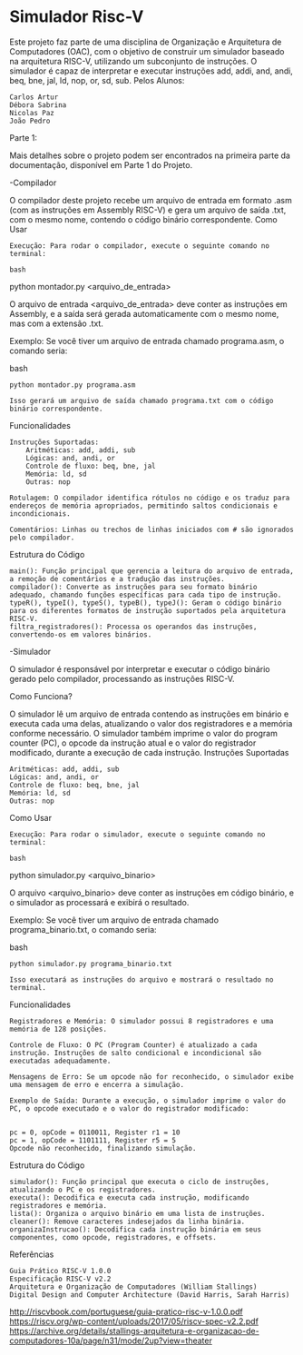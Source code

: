 # Simulador Risc-V

Este projeto faz parte de uma disciplina de Organização e Arquitetura de Computadores (OAC), com o objetivo de construir um simulador baseado na arquitetura RISC-V, utilizando um subconjunto de instruções. O simulador é capaz de interpretar e executar instruções add, addi, and, andi, beq, bne, jal, ld, nop, or, sd, sub.
Pelos Alunos:

    Carlos Artur
    Débora Sabrina
    Nicolas Paz
    João Pedro

Parte 1:

Mais detalhes sobre o projeto podem ser encontrados na primeira parte da documentação, disponível em Parte 1 do Projeto.

-Compilador

O compilador deste projeto recebe um arquivo de entrada em formato .asm (com as instruções em Assembly RISC-V) e gera um arquivo de saída .txt, com o mesmo nome, contendo o código binário correspondente.
Como Usar

    Execução: Para rodar o compilador, execute o seguinte comando no terminal:

    bash

python montador.py <arquivo_de_entrada>

O arquivo de entrada <arquivo_de_entrada> deve conter as instruções em Assembly, e a saída será gerada automaticamente com o mesmo nome, mas com a extensão .txt.

Exemplo: Se você tiver um arquivo de entrada chamado programa.asm, o comando seria:

bash

    python montador.py programa.asm

    Isso gerará um arquivo de saída chamado programa.txt com o código binário correspondente.

Funcionalidades

    Instruções Suportadas:
        Aritméticas: add, addi, sub
        Lógicas: and, andi, or
        Controle de fluxo: beq, bne, jal
        Memória: ld, sd
        Outras: nop

    Rotulagem: O compilador identifica rótulos no código e os traduz para endereços de memória apropriados, permitindo saltos condicionais e incondicionais.

    Comentários: Linhas ou trechos de linhas iniciados com # são ignorados pelo compilador.

Estrutura do Código

    main(): Função principal que gerencia a leitura do arquivo de entrada, a remoção de comentários e a tradução das instruções.
    compilador(): Converte as instruções para seu formato binário adequado, chamando funções específicas para cada tipo de instrução.
    typeR(), typeI(), typeS(), typeB(), typeJ(): Geram o código binário para os diferentes formatos de instrução suportados pela arquitetura RISC-V.
    filtra_registradores(): Processa os operandos das instruções, convertendo-os em valores binários.

-Simulador

O simulador é responsável por interpretar e executar o código binário gerado pelo compilador, processando as instruções RISC-V.

Como Funciona?

O simulador lê um arquivo de entrada contendo as instruções em binário e executa cada uma delas, atualizando o valor dos registradores e a memória conforme necessário. O simulador também imprime o valor do program counter (PC), o opcode da instrução atual e o valor do registrador modificado, durante a execução de cada instrução.
Instruções Suportadas

    Aritméticas: add, addi, sub
    Lógicas: and, andi, or
    Controle de fluxo: beq, bne, jal
    Memória: ld, sd
    Outras: nop

Como Usar

    Execução: Para rodar o simulador, execute o seguinte comando no terminal:

    bash

python simulador.py <arquivo_binario>

O arquivo <arquivo_binario> deve conter as instruções em código binário, e o simulador as processará e exibirá o resultado.

Exemplo: Se você tiver um arquivo de entrada chamado programa_binario.txt, o comando seria:

bash

    python simulador.py programa_binario.txt

    Isso executará as instruções do arquivo e mostrará o resultado no terminal.

Funcionalidades

    Registradores e Memória: O simulador possui 8 registradores e uma memória de 128 posições.

    Controle de Fluxo: O PC (Program Counter) é atualizado a cada instrução. Instruções de salto condicional e incondicional são executadas adequadamente.

    Mensagens de Erro: Se um opcode não for reconhecido, o simulador exibe uma mensagem de erro e encerra a simulação.

    Exemplo de Saída: Durante a execução, o simulador imprime o valor do PC, o opcode executado e o valor do registrador modificado:


    pc = 0, opCode = 0110011, Register r1 = 10
    pc = 1, opCode = 1101111, Register r5 = 5
    Opcode não reconhecido, finalizando simulação.

Estrutura do Código

    simulador(): Função principal que executa o ciclo de instruções, atualizando o PC e os registradores.
    executa(): Decodifica e executa cada instrução, modificando registradores e memória.
    lista(): Organiza o arquivo binário em uma lista de instruções.
    cleaner(): Remove caracteres indesejados da linha binária.
    organizaInstrucao(): Decodifica cada instrução binária em seus componentes, como opcode, registradores, e offsets.


Referências

    Guia Prático RISC-V 1.0.0
    Especificação RISC-V v2.2
    Arquitetura e Organização de Computadores (William Stallings)
    Digital Design and Computer Architecture (David Harris, Sarah Harris)


  http://riscvbook.com/portuguese/guia-pratico-risc-v-1.0.0.pdf
  https://riscv.org/wp-content/uploads/2017/05/riscv-spec-v2.2.pdf
  https://archive.org/details/stallings-arquitetura-e-organizacao-de-computadores-10a/page/n31/mode/2up?view=theater 

